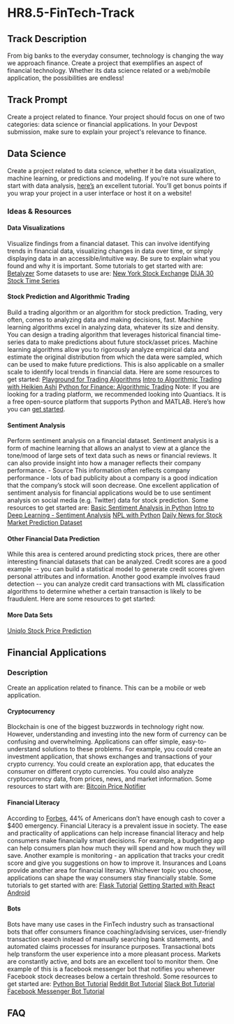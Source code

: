 # HR8.5-FinTech-Track

## Track Description 
From big banks to the everyday consumer, technology is changing the way we approach finance. Create a project that exemplifies an aspect of financial technology. Whether its data science related or a web/mobile application, the possibilities are endless! 

## Track Prompt 
Create a project related to finance. Your project should focus on one of two categories: data science or financial applications. In your Devpost submission, make sure to explain your project's relevance to finance. 

## Data Science 
Create a project related to data science, whether it be data visualization, machine learning, or predictions and modeling. If you’re not sure where to start with data analysis, [here’s](https://github.com/abhmul/DataScienceTrack) an excellent tutorial. You’ll get bonus points if you wrap your project in a user interface or host it on a website!

### Ideas & Resources

#### Data Visualizations
Visualize findings from a financial dataset. This can involve identifying trends in financial data, visualizing changes in data over time, or simply displaying data in an accessible/intuitive way. Be sure to explain what you found and why it is important. Some tutorials to get started with are: 
[Betalyzer](https://medium.com/@ashishsingal1/introducing-betalyzer-a-fintech-tutorial-110ac9abda58) 
Some datasets to use are: 
[New York Stock Exchange](https://www.kaggle.com/dgawlik/nyse)
[DIJA 30 Stock Time Series](https://www.kaggle.com/szrlee/stock-time-series-20050101-to-20171231#CAT_2006-01-01_to_2018-01-01.csv)

#### Stock Prediction and Algorithmic Trading 
Build a trading algorithm or an algorithm for stock prediction. Trading, very often, comes to analyzing data and making decisions, fast. Machine learning algorithms excel in analyzing data, whatever its size and density. You can design a trading algorithm that leverages historical financial time-series data to make predictions about future stock/asset prices. Machine learning algorithms allow you to rigorously analyze empirical data and estimate the original distribution from which the data were sampled, which can be used to make future predictions. This is also applicable on a smaller scale to identify local trends in financial data. Here are some resources to get started:
[Playground for Trading Algorithms](https://www.quantopian.com)
[Intro to Algorithmic Trading with Heikien Ashi](https://quantiacs.com/Blog/Intro-to-Algorithmic-Trading-with-Heikin-Ashi.aspx)
[Python for Finance: Algorithmic Trading](https://www.datacamp.com/community/tutorials/finance-python-trading) 
Note: If you are looking for a trading platform, we recommended looking into Quantiacs. It is a free open-source platform that supports Python and MATLAB. Here’s how you can [get started](https://quantiacs.com/For-Quants/GetStarted/QuantiacsToolbox/Install.aspx).

#### Sentiment Analysis
Perform sentiment analysis on a financial dataset. Sentiment analysis is a form of machine learning that allows an analyst to view at a glance the tone/mood of large sets of text data such as news or financial reviews. It can also provide insight into how a manager reflects their company performance. - Source This information often reflects company performance - lots of bad publicity about a company is a good indication that the company’s stock will soon decrease. One excellent application of sentiment analysis for financial applications would be to use sentiment analysis on social media (e.g. Twitter) data for stock prediction. Some resources to get started are: 
[Basic Sentiment Analysis in Python](http://fjavieralba.com/basic-sentiment-analysis-with-python.html) 
[Intro to Deep Learning - Sentiment Analysis](https://nlpforhackers.io/deep-learning-introduction/) 
[NPL with Python](http://www.nltk.org/book/)
[Daily News for Stock Market Prediction Dataset](https://www.kaggle.com/aaron7sun/stocknews) 

#### Other Financial Data Prediction
While this area is centered around predicting stock prices, there are other interesting financial datasets that can be analyzed. Credit scores are a good example -- you can build a statistical model to generate credit scores given personal attributes and information. Another good example involves fraud detection -- you can analyze credit card transactions with ML classification algorithms to determine whether a certain transaction is likely to be fraudulent. Here are some resources to get started:

#### More Data Sets 
[Uniqlo Stock Price Prediction](https://www.kaggle.com/daiearth22/uniqlo-fastretailing-stock-price-prediction) 

## Financial Applications 

### Description 
Create an application related to finance. This can be a mobile or web application.

#### Cryptocurrency
Blockchain is one of the biggest buzzwords in technology right now. However, understanding and investing into the new form of currency can be confusing and overwhelming. Applications can offer simple, easy-to-understand solutions to these problems. For example, you could create an investment application, that shows exchanges and transactions of your crypto currency. You could create an exploration app, that educates the consumer on different crypto currencies. You could also analyze cryptocurrency data, from prices, news, and market information. 
Some resources to start with are: 
[Bitcoin Price Notifier](https://realpython.com/python-bitcoin-ifttt/)

#### Financial Literacy 
According to [Forbes](https://www.forbes.com/sites/danipascarella/2018/04/03/4-stats-that-reveal-how-badly-america-is-failing-at-financial-literacy/#5f9227882bb7), 44% of Americans don’t have enough cash to cover a $400 emergency. Financial Literacy is a prevalent issue in society. The ease and practicality of applications can help increase financial literacy and help consumers make financially smart decisions. For example, a budgeting app can help consumers plan how much they will spend and how much they will save. Another example is monitoring - an application that tracks your credit score and give you suggestions on how to improve it. Insurances and Loans provide another area for financial literacy. Whichever topic you choose, applications can shape the way consumers stay financially stable.
Some tutorials to get started with are: 
[Flask Tutorial](https://github.com/hack-rice/flask-tutorial)
[Getting Started with React](https://www.taniarascia.com/getting-started-with-react/)
[Android](https://developer.android.com/training/basics/firstapp/index.html?hl=p) 

#### Bots 
Bots have many use cases in the FinTech industry such as transactional bots that offer consumers finance coaching/advising services, user-friendly transaction search instead of manually searching bank statements, and automated claims processes for insurance purposes. Transactional bots help transform the user experience into a more pleasant process. Markets are constantly active, and bots are an excellent tool to monitor them. One example of this is a facebook messenger bot that notifies you whenever Facebook stock decreases below a certain threshold. Some resources to get started are: 
[Python Bot Tutorial](https://apps.worldwritable.com/tutorials/chatbot/)
[Reddit Bot Tutorial](https://github.com/hack-rice/HR8-First-Timers-Track/tree/master/reddit-bot) 
[Slack Bot Tutorial](https://github.com/hack-rice/HR8-First-Timers-Track/tree/master/slack-bot)
[Facebook Messenger Bot Tutorial](https://github.com/hack-rice/HR8-First-Timers-Track/tree/master/messenger-bot) 

## FAQ
